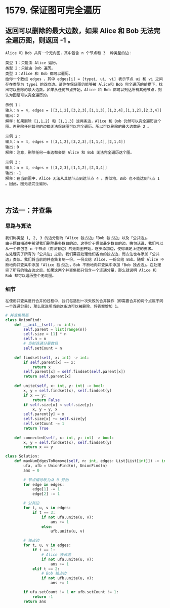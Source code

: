 # 1579. 保证图可完全遍历
## 返回可以删除的最大边数，如果 Alice 和 Bob 无法完全遍历图，则返回 -1 。 
    Alice 和 Bob 共有一个无向图，其中包含 n 个节点和 3  种类型的边：

    类型 1：只能由 Alice 遍历。
    类型 2：只能由 Bob 遍历。
    类型 3：Alice 和 Bob 都可以遍历。
    给你一个数组 edges ，其中 edges[i] = [typei, ui, vi] 表示节点 ui 和 vi 之间存在类型为 typei 的双向边。请你在保证图仍能够被 Alice和 Bob 完全遍历的前提下，找出可以删除的最大边数。如果从任何节点开始，Alice 和 Bob 都可以到达所有其他节点，则认为图是可以完全遍历的。

    示例 1：
    输入：n = 4, edges = [[3,1,2],[3,2,3],[1,1,3],[1,2,4],[1,1,2],[2,3,4]]
    输出：2
    解释：如果删除 [1,1,2] 和 [1,1,3] 这两条边，Alice 和 Bob 仍然可以完全遍历这个图。再删除任何其他的边都无法保证图可以完全遍历。所以可以删除的最大边数是 2 。

    示例 2：
    输入：n = 4, edges = [[3,1,2],[3,2,3],[1,1,4],[2,1,4]]
    输出：0
    解释：注意，删除任何一条边都会使 Alice 和 Bob 无法完全遍历这个图。

    示例 3：
    输入：n = 4, edges = [[3,2,3],[1,1,2],[2,3,4]]
    输出：-1
    解释：在当前图中，Alice 无法从其他节点到达节点 4 。类似地，Bob 也不能达到节点 1 。因此，图无法完全遍历。
 

## 方法一：并查集
### 思路与算法
    我们称类型 1, 2, 3 的边分别为「Alice 独占边」「Bob 独占边」以及「公共边」。
    由于题目描述中希望我们删除最多数目的边，这等价于保留最少数目的边。换句话说，我们可以从一个仅包含 n 个节点（而没有边）的无向图开始，逐步添加边，使得满足上述的要求。
    在处理完了所有的「公共边」之后，我们需要处理他们各自的独占边，而方法也与添加「公共边」类似。我们将当前的并查集复制一份，一份交给 Alice，一份交给 Bob。随后 Alice 不断地向并查集中添加「Alice 独占边」，Bob 不断地向并查集中添加「Bob 独占边」。在处理完了所有的独占边之后，如果这两个并查集都只包含一个连通分量，那么就说明 Alice 和 Bob 都可以遍历整个无向图。
### 细节
    在使用并查集进行合并的过程中，我们每遇到一次失败的合并操作（即需要合并的两个点属于同一个连通分量），那么就说明当前这条边可以被删除，将答案增加 1。
```python
# 并查集模板
class UnionFind:
    def __init__(self, n: int):
        self.parent = list(range(n))
        self.size = [1] * n
        self.n = n
        # 当前连通分量数目
        self.setCount = n
    
    def findset(self, x: int) -> int:
        if self.parent[x] == x:
            return x
        self.parent[x] = self.findset(self.parent[x])
        return self.parent[x]
    
    def unite(self, x: int, y: int) -> bool:
        x, y = self.findset(x), self.findset(y)
        if x == y:
            return False
        if self.size[x] < self.size[y]:
            x, y = y, x
        self.parent[y] = x
        self.size[x] += self.size[y]
        self.setCount -= 1
        return True
    
    def connected(self, x: int, y: int) -> bool:
        x, y = self.findset(x), self.findset(y)
        return x == y

class Solution:
    def maxNumEdgesToRemove(self, n: int, edges: List[List[int]]) -> int:
        ufa, ufb = UnionFind(n), UnionFind(n)
        ans = 0
        
        # 节点编号改为从 0 开始
        for edge in edges:
            edge[1] -= 1
            edge[2] -= 1

        # 公共边
        for t, u, v in edges:
            if t == 3:
                if not ufa.unite(u, v):
                    ans += 1
                else:
                    ufb.unite(u, v)

        # 独占边
        for t, u, v in edges:
            if t == 1:
                # Alice 独占边
                if not ufa.unite(u, v):
                    ans += 1
            elif t == 2:
                # Bob 独占边
                if not ufb.unite(u, v):
                    ans += 1

        if ufa.setCount != 1 or ufb.setCount != 1:
            return -1
        return ans
```